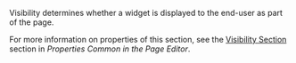 
Visibility determines whether a widget is displayed to the end-user as part of the page.

For more information on properties of this section, see the [Visibility Section](/refguide/common-widget-properties/#visibility-properties) section in *Properties Common in the Page Editor*. 
